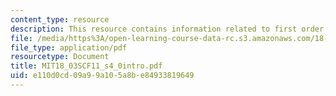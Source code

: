```yaml
---
content_type: resource
description: This resource contains information related to first order linear ODE's.
file: /media/https%3A/open-learning-course-data-rc.s3.amazonaws.com/18-03sc-differential-equations-fall-2011/e110d0cd09a99a105a8be84933819649_MIT18_03SCF11_s4_0intro.pdf
file_type: application/pdf
resourcetype: Document
title: MIT18_03SCF11_s4_0intro.pdf
uid: e110d0cd-09a9-9a10-5a8b-e84933819649
---
```

